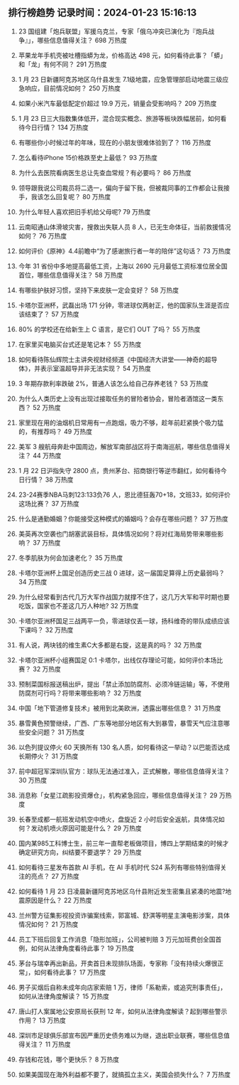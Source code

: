 
## 排行榜趋势 记录时间：2024-01-23 15:16:13
  
  1. 23 国组建「炮兵联盟」军援乌克兰，专家「俄乌冲突已演化为『炮兵战争』」，哪些信息值得关注？ 698 万热度
    
  2. 苹果龙年手机壳被吐槽指蟒为龙，价格高达 498 元，如何看待此事？「蟒」和「龙」有何不同？ 291 万热度
    
  3. 1 月 23 日新疆阿克苏地区乌什县发生 7.1级地震，应急管理部启动地震三级应急响应，目前情况如何？ 250 万热度
    
  4. 如果小米汽车最低配定价超过 19.9 万元，销量会受影响吗？ 209 万热度
    
  5. 1 月 23 日三大指数集体低开，混合现实概念、旅游等板块跌幅居前，如何看待今日行情？ 134 万热度
    
  6. 有哪些你小时候过年的年味，现在的小朋友很难体验到了？ 116 万热度
    
  7. 怎么看待iPhone 15价格跌至史上最低？ 93 万热度
    
  8. 为什么去医院看病医生总让先查血常规？有必要吗？ 86 万热度
    
  9. 领导跟我说公司裁员将二选一，偏向于留下我，但被裁同事的工作都会让我接手，我该怎么回复呢？ 80 万热度
    
  10. 为什么年轻人喜欢把旧手机给父母呢? 79 万热度
    
  11. 云南昭通山体滑坡灾害，搜救出失联人员 8 人，已无生命体征，当前救援情况如何？ 76 万热度
    
  12. 如何评价《原神》4.4前瞻中“为了感谢旅行者一年的陪伴”这句话？ 73 万热度
    
  13. 今年 31 省份中多地提高最低工资，上海以 2690 元月最低工资标准位居全国首位，哪些信息值得关注？ 58 万热度
    
  14. 有哪些护肤好习惯，坚持下来皮肤一定会变好？ 58 万热度
    
  15. 卡塔尔亚洲杯，武磊出场 171 分钟，零进球仅两射正，他的国家队生涯是否应该结束了？ 57 万热度
    
  16. 80% 的学校还在给新生上 C 语言，是它们 OUT 了吗？ 55 万热度
    
  17. 在家里买电脑买台式还是笔记本？ 55 万热度
    
  18. 如何看待陈仙辉院士主讲央视财经频道《中国经济大讲堂——神奇的超导体》，并表示室温超导并非无法实现？ 54 万热度
    
  19. 3 年期存款利率跌破 2%，普通人该怎么给自己存养老钱？ 53 万热度
    
  20. 为什么人类历史上没有出现过接取任务的冒险者协会，冒险者酒馆这一类东西？ 52 万热度
    
  21. 家里现在用的油烟机日常用有一点跑烟，吸力不够，趁年前赶紧换个吸力猛的，有推荐吗？ 49 万热度
    
  22. 美军 3 艘航母奔赴中国周边，解放军南部战区将于南海巡航，哪些信息值得关注？ 44 万热度
    
  23. 1 月 22 日沪指失守 2800 点，贵州茅台、招商银行等逆市翻红，如何看待今日行情？ 38 万热度
    
  24. 23-24赛季NBA马刺123:133负76 人，恩比德狂轰70+18，文班33，如何评价这场比赛？ 37 万热度
    
  25. 什么是通勤婚姻？你能接受这种模式的婚姻吗？会存在哪些问题？ 37 万热度
    
  26. 美英再次空袭也门胡塞武装目标，具体情况如何？将对红海局势带来哪些影响？ 37 万热度
    
  27. 冬季肌肤为何会加速老化？ 35 万热度
    
  28. 卡塔尔亚洲杯上国足创造历史三战 0 进球，这一届国足算得上历史最弱吗？ 34 万热度
    
  29. 为什么经常看到古代几万大军作战国力就撑不住了，这几万大军和平时期也要吃饭，国家也不差这几万人种地? 32 万热度
    
  30. 卡塔尔亚洲杯国足三战两平一负，零进球仅丢一球，扬科维奇的带队成绩应该下课吗？ 32 万热度
    
  31. 有人说，两块钱的维生素C大多都是右旋，这是真的吗？ 32 万热度
    
  32. 卡塔尔亚洲杯小组赛国足 0:1 卡塔尔，出线仅存理论可能，如何评价本场比赛？ 32 万热度
    
  33. 预制菜国标报送稿出炉，提出「禁止添加防腐剂、必须冷链运输」等，不使用防腐剂可行吗？将带来哪些影响？ 32 万热度
    
  34. 中国「地下管道修复技术」被用到北美欧洲，透露出哪些信息？ 31 万热度
    
  35. 暴雪黄色预警继续，广西、广东等地部分地区有大到暴雪，暴雪天气应注意哪些安全问题？ 31 万热度
    
  36. 以色列提议停火 60 天换所有 130 名人质，如何看待这一举动？以巴能否达成长期停火？ 31 万热度
    
  37. 前中超冠军深圳队官方：球队无法通过准入，正式解散，哪些信息值得关注？ 30 万热度
    
  38. 消息称「女星江疏影投资爆仓」，机构紧急回应，哪些信息值得关注？ 29 万热度
    
  39. 长春至成都一航班发动机空中喷火，盘旋近 2 小时后安全返航，具体情况如何？发动机喷火原因可能是什么？ 29 万热度
    
  40. 国内某985工科博士生，前三年一直帮老板做项目，博四上学期结束的时候才确定研究方向，纠结要不要退学？ 29 万热度
    
  41. 如何看待三星发布首款 AI 手机，在 AI 手机时代 S24 系列有哪些特别值得关注的亮点？ 27 万热度
    
  42. 如何看待 1 月 23 日凌晨新疆阿克苏地区乌什县附近发生密集且紧凑的地震?地震原因是什么？ 22 万热度
    
  43. 兰州警方征集影视投资诈骗案线索，郭富城、舒淇等明星主演电影涉案，具体情况如何？ 21 万热度
    
  44. 员工下班后回复工作消息「隐形加班」，公司被判赔 3 万元加班费创全国首例，如何从法律角度看待此事？ 19 万热度
    
  45. 茅台与瑞幸再出新品，开卖首日未现排队场面，专家称「没有持续火爆很正常」，如何看待此事？ 17 万热度
    
  46. 男子买烟后自称未成年向店家索赔 1 万，律师「系勒索，或追究刑事责任」，如何从法律角度解读？ 15 万热度
    
  47. 唐山打人案属地公安原局长获刑 12 年，如何从法律角度解读？起到哪些警示作用？ 13 万热度
    
  48. 深圳市足球俱乐部宣布因严重历史债务难以为继，退出职业联赛，哪些信息值得关注？ 11 万热度
    
  49. 存钱和花钱，哪个更快乐？ 8 万热度
    
  50. 如果美国现在海外利益都不要了，就搞孤立主义，美国会损失什么？ 7 万热度
    